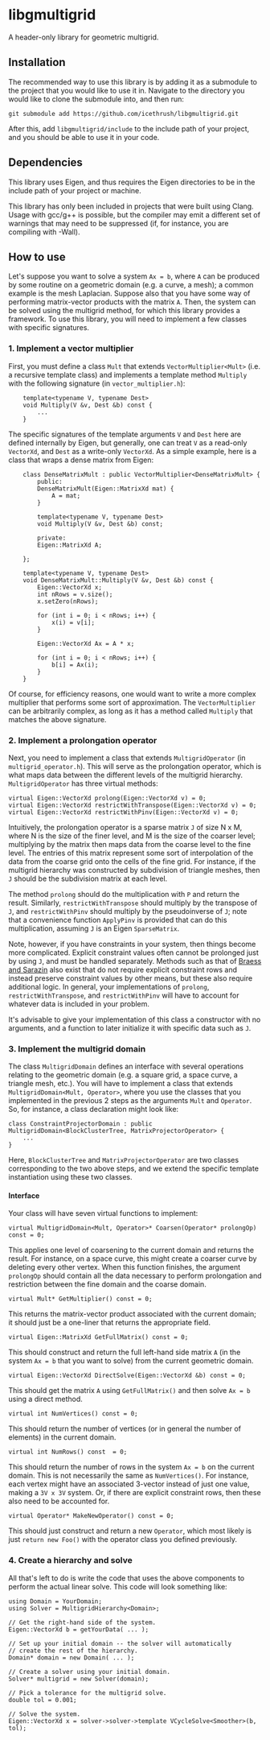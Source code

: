 # libgmultigrid
A header-only library for geometric multigrid.

## Installation

The recommended way to use this library is by adding it as a submodule to the project that you would like to use it in. Navigate to the directory you would like to clone the submodule into, and then run:
```
git submodule add https://github.com/icethrush/libgmultigrid.git
```
After this, add `libgmultigrid/include` to the include path of your project, and you should be able to use it in your code.

## Dependencies

This library uses Eigen, and thus requires the Eigen directories to be in the include path of your project or machine.

This library has only been included in projects that were built using Clang. Usage with gcc/g++ is possible, but the compiler may emit a different set of warnings that may need to be suppressed (if, for instance, you are compiling with -Wall).

## How to use

Let's suppose you want to solve a system `Ax = b`, where `A` can be produced by some routine on a geometric domain (e.g. a curve, a mesh); a common example is the mesh Laplacian. Suppose also that you have some way of performing matrix-vector products with the matrix `A`. Then, the system can be solved using the multigrid method, for which this library provides a framework. To use this library, you will need to implement a few classes with specific signatures.

### 1. Implement a vector multiplier

First, you must define a class `Mult` that extends `VectorMultiplier<Mult>` (i.e. a recursive template class) and implements a template method `Multiply` with the following signature (in `vector_multiplier.h`):

```
    template<typename V, typename Dest>
    void Multiply(V &v, Dest &b) const {
        ...
    }
```

The specific signatures of the template arguments `V` and `Dest` here are defined internally by Eigen, but generally, one can treat `V` as a read-only `VectorXd`, and `Dest` as a write-only `VectorXd`. As a simple example, here is a class that wraps a dense matrix from Eigen:

```
    class DenseMatrixMult : public VectorMultiplier<DenseMatrixMult> {
        public:
        DenseMatrixMult(Eigen::MatrixXd mat) {
            A = mat;
        }

        template<typename V, typename Dest>
        void Multiply(V &v, Dest &b) const;

        private:
        Eigen::MatrixXd A;

    };

    template<typename V, typename Dest>
    void DenseMatrixMult::Multiply(V &v, Dest &b) const {
        Eigen::VectorXd x;
        int nRows = v.size();
        x.setZero(nRows);

        for (int i = 0; i < nRows; i++) {
            x(i) = v[i];
        }

        Eigen::VectorXd Ax = A * x;

        for (int i = 0; i < nRows; i++) {
            b[i] = Ax(i);
        }
    }
```

Of course, for efficiency reasons, one would want to write a more complex multiplier that performs some sort of approximation. The `VectorMultiplier` can be arbitrarily complex, as long as it has a method called `Multiply` that matches the above signature.

### 2. Implement a prolongation operator

Next, you need to implement a class that extends `MultigridOperator` (in `multigrid_operator.h`). This will serve as the prolongation operator, which is what maps data between the different levels of the multigrid hierarchy. `MultigridOperator` has three virtual methods:

```
virtual Eigen::VectorXd prolong(Eigen::VectorXd v) = 0;
virtual Eigen::VectorXd restrictWithTranspose(Eigen::VectorXd v) = 0;
virtual Eigen::VectorXd restrictWithPinv(Eigen::VectorXd v) = 0;
```

Intuitively, the prolongation operator is a sparse matrix `J` of size N x M, where N is the size of the finer level, and M is the size of the coarser level; multiplying by the matrix then maps data from the coarse level to the fine level. The entries of this matrix represent some sort of interpolation of the data from the coarse grid onto the cells of the fine grid. For instance, if the multigrid hierarchy was constructed by subdivision of triangle meshes, then `J` should be the subdivision matrix at each level.

The method `prolong` should do the multiplication with `P` and return the result. Similarly, `restrictWithTranspose` should multiply by the transpose of `J`, and `restrictWithPinv` should multiply by the pseudoinverse of `J`; note that a convenience function `ApplyPinv` is provided that can do this multiplication, assuming `J` is an Eigen `SparseMatrix`.

Note, however, if you have constraints in your system, then things become more complicated. Explicit constraint values often cannot be prolonged just by using `J`, and must be handled separately. Methods such as that of [Braess and Sarazin](https://homepage.ruhr-uni-bochum.de/dietrich.braess/smooth.pdf) also exist that do not require explicit constraint rows and instead preserve constraint values by other means, but these also require additional logic. In general, your implementations of `prolong`, `restrictWithTranspose`, and `restrictWithPinv` will have to account for whatever data is included in your problem.

It's advisable to give your implementation of this class a constructor with no arguments, and a function to later initialize it with specific data such as `J`.

### 3. Implement the multigrid domain

The class `MultigridDomain` defines an interface with several operations relating to the geometric domain (e.g. a square grid, a space curve, a triangle mesh, etc.). You will have to implement a class that extends `MultigridDomain<Mult, Operator>`, where you use the classes that you implemented in the previous 2 steps as the arguments `Mult` and `Operator`. So, for instance, a class declaration might look like:
```
class ConstraintProjectorDomain : public MultigridDomain<BlockClusterTree, MatrixProjectorOperator> {
    ...
}
```
Here, `BlockClusterTree` and `MatrixProjectorOperator` are two classes corresponding to the two above steps, and we extend the specific template instantiation using these two classes.

#### Interface

Your class will have seven virtual functions to implement:

```
virtual MultigridDomain<Mult, Operator>* Coarsen(Operator* prolongOp) const = 0;
```
This applies one level of coarsening to the current domain and returns the result. For instance, on a space curve, this might create a coarser curve by deleting every other vertex. When this function finishes, the argument `prolongOp` should contain all the data necessary to perform prolongation and restriction between the fine domain and the coarse domain.


```
virtual Mult* GetMultiplier() const = 0;
```

This returns the matrix-vector product associated with the current domain; it should just be a one-liner that returns the appropriate field.

```
virtual Eigen::MatrixXd GetFullMatrix() const = 0;
```
This should construct and return the full left-hand side matrix `A` (in the system `Ax = b` that you want to solve) from the current geometric domain.


```
virtual Eigen::VectorXd DirectSolve(Eigen::VectorXd &b) const = 0;
```
This should get the matrix `A` using `GetFullMatrix()` and then solve `Ax = b` using a direct method.

```
virtual int NumVertices() const = 0;
```
This should return the number of vertices (or in general the number of elements) in the current domain.

```
virtual int NumRows() const  = 0;
```
This should return the number of rows in the system `Ax = b` on the current domain. This is not necessarily the same as `NumVertices()`. For instance, each vertex might have an associated 3-vector instead of just one value, making a `3V x 3V` system. Or, if there are explicit constraint rows, then these also need to be accounted for.

```
virtual Operator* MakeNewOperator() const = 0;
```
This should just construct and return a new `Operator`, which most likely is just `return new Foo()` with the operator class you defined previously.

### 4. Create a hierarchy and solve

All that's left to do is write the code that uses the above components to perform the actual linear solve. This code will look something like:

```
using Domain = YourDomain;
using Solver = MultigridHierarchy<Domain>;

// Get the right-hand side of the system.
Eigen::VectorXd b = getYourData( ... );

// Set up your initial domain -- the solver will automatically
// create the rest of the hierarchy.
Domain* domain = new Domain( ... );

// Create a solver using your initial domain.
Solver* multigrid = new Solver(domain);

// Pick a tolerance for the multigrid solve.
double tol = 0.001;

// Solve the system.
Eigen::VectorXd x = solver->solver->template VCycleSolve<Smoother>(b, tol);
```



